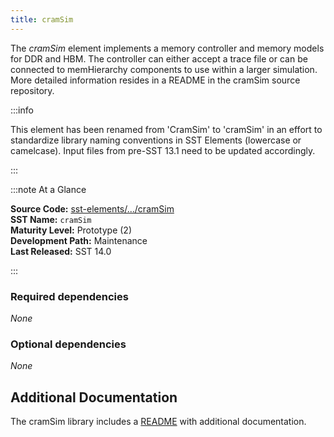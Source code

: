 ```yaml
---
title: cramSim
---
```


The *cramSim* element implements a memory controller and memory models for DDR and HBM. The controller can either accept a trace file or can be connected to memHierarchy components to use within a larger simulation. More detailed information resides in a README in the cramSim source repository.

:::info

This element has been renamed from 'CramSim' to 'cramSim' in an effort to standardize library naming conventions in SST Elements (lowercase or camelcase). Input files from pre-SST 13.1 need to be updated accordingly.

:::

:::note At a Glance

**Source Code:** [sst-elements/.../cramSim](https://github.com/sstsimulator/sst-elements/tree/master/src/sst/elements/cramSim) &nbsp;  
**SST Name:** `cramSim` &nbsp;  
**Maturity Level:** Prototype (2) &nbsp;  
**Development Path:** Maintenance &nbsp;   
**Last Released:** SST 14.0

:::

### Required dependencies
*None*

### Optional dependencies
*None*

## Additional Documentation
The cramSim library includes a [README](https://github.com/sstsimulator/sst-elements/tree/master/src/sst/elements/cramSim/README) with additional documentation. 

